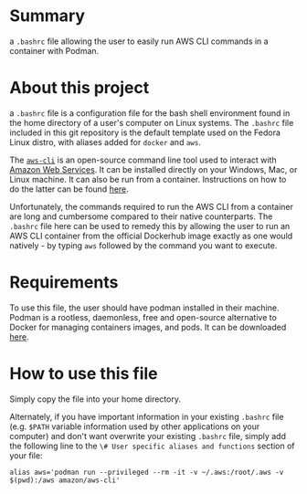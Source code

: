# Summary
a `.bashrc` file allowing the user to easily run AWS CLI commands in a container with Podman.

# About this project
a `.bashrc` file is a configuration file for the bash shell environment found in the home directory of a user's computer on Linux systems. The `.bashrc` file included in this git repository is the default template used on the Fedora Linux distro, with aliases added for `docker` and `aws`. 

The [`aws-cli`](https://docs.aws.amazon.com/cli/latest/userguide/cli-chap-welcome.html) is an open-source command line tool used to interact with [Amazon Web Services](https://aws.amazon.com/). It can be installed directly on your Windows, Mac, or Linux machine. It can also be run from a container. Instructions on how to do the latter can be found [here](https://docs.aws.amazon.com/cli/latest/userguide/getting-started-docker.html).

Unfortunately, the commands required to run the AWS CLI from a container are long and cumbersome compared to their native counterparts. The `.bashrc` file here can be used to remedy this by allowing the user to run an AWS CLI container from the official Dockerhub image exactly as one would natively - by typing `aws` followed by the command you want to execute. 

# Requirements
To use this file, the user should have podman installed in their machine. Podman is a rootless, daemonless, free and open-source alternative to Docker for managing containers images, and pods. It can be downloaded [here](https://podman.io/).

# How to use this file
Simply copy the file into your home directory. 

Alternately, if you have important information in your existing `.bashrc` file (e.g. `$PATH` variable information used by other applications on your computer) and don't want overwrite your existing `.bashrc` file, simply add the following line to the `\# User specific aliases and functions` section of your file:

`alias aws='podman run --privileged --rm -it -v ~/.aws:/root/.aws -v $(pwd):/aws amazon/aws-cli'`
